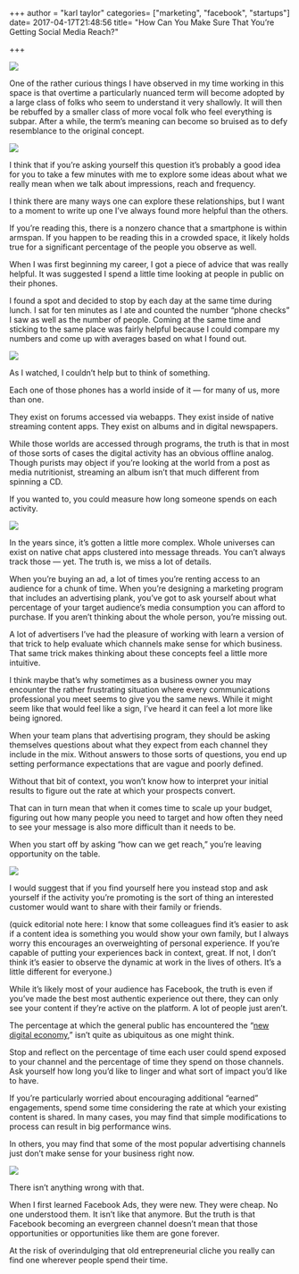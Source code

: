 +++
author = "karl taylor"
categories= ["marketing", "facebook", "startups"]
date= 2017-04-17T21:48:56
title= "How Can You Make Sure That You’re Getting Social Media Reach?"

+++

  ![](https://raw.githubusercontent.com/karljtaylor/kjt/blog/content/assets/aff9a-1w-rqsjipqnsh6jhw3cs9ow.png)  


 One of the rather curious things I have observed in my time working in this space is that overtime a particularly nuanced term will become adopted by a large class of folks who seem to understand it very shallowly. It will then be rebuffed by a smaller class of more vocal folk who feel everything is subpar. After a while, the term’s meaning can become so bruised as to defy resemblance to the original concept.

  ![](https://raw.githubusercontent.com/karljtaylor/kjt/blog/content/assets/1ef60-1zzmn3x-mekkeod5iknwo5w.jpeg)  


 I think that if you’re asking yourself this question it’s probably a good idea for you to take a few minutes with me to explore some ideas about what we really mean when we talk about impressions, reach and frequency.

 I think there are many ways one can explore these relationships, but I want to a moment to write up one I’ve always found more helpful than the others.

 If you’re reading this, there is a nonzero chance that a smartphone is within armspan. If you happen to be reading this in a crowded space, it likely holds true for a significant percentage of the people you observe as well.

 When I was first beginning my career, I got a piece of advice that was really helpful. It was suggested I spend a little time looking at people in public on their phones.

 I found a spot and decided to stop by each day at the same time during lunch. I sat for ten minutes as I ate and counted the number “phone checks” I saw as well as the number of people. Coming at the same time and sticking to the same place was fairly helpful because I could compare my numbers and come up with averages based on what I found out.

  ![](https://raw.githubusercontent.com/karljtaylor/kjt/blog/content/assets/cfb2d-1bevngi-a_ujxuzcjateabq.jpeg)  


 As I watched, I couldn’t help but to think of something.

 Each one of those phones has a world inside of it — for many of us, more than one.

 They exist on forums accessed via webapps. They exist inside of native streaming content apps. They exist on albums and in digital newspapers.

 While those worlds are accessed through programs, the truth is that in most of those sorts of cases the digital activity has an obvious offline analog. Though purists may object if you’re looking at the world from a post as media nutritionist, streaming an album isn’t that much different from spinning a CD.

 If you wanted to, you could measure how long someone spends on each activity.

  ![](https://raw.githubusercontent.com/karljtaylor/kjt/blog/content/assets/c7b28-1cm6tky0qll5yxlxe5ku6bw.jpeg)  


 In the years since, it’s gotten a little more complex. Whole universes can exist on native chat apps clustered into message threads. You can’t always track those — yet. The truth is, we miss a lot of details.

 When you’re buying an ad, a lot of times you’re renting access to an audience for a chunk of time. When you’re designing a marketing program that includes an advertising plank, you’ve got to ask yourself about what percentage of your target audience’s media consumption you can afford to purchase. If you aren’t thinking about the whole person, you’re missing out.

 A lot of advertisers I’ve had the pleasure of working with learn a version of that trick to help evaluate which channels make sense for which business. That same trick makes thinking about these concepts feel a little more intuitive.

 I think maybe that’s why sometimes as a business owner you may encounter the rather frustrating situation where every communications professional you meet seems to give you the same news. While it might seem like that would feel like a sign, I’ve heard it can feel a lot more like being ignored.

 When your team plans that advertising program, they should be asking themselves questions about what they expect from each channel they include in the mix. Without answers to those sorts of questions, you end up setting performance expectations that are vague and poorly defined.

 Without that bit of context, you won’t know how to interpret your initial results to figure out the rate at which your prospects convert.

 That can in turn mean that when it comes time to scale up your budget, figuring out how many people you need to target and how often they need to see your message is also more difficult than it needs to be.

 When you start off by asking “how can we get reach,” you’re leaving opportunity on the table.

  ![](https://raw.githubusercontent.com/karljtaylor/kjt/blog/content/assets/1c9a3-1gf-q2lalbmfvi_h3jorc0q.jpeg)  


 I would suggest that if you find yourself here you instead stop and ask yourself if the activity you’re promoting is the sort of thing an interested customer would want to share with their family or friends.

 (quick editorial note here: I know that some colleagues find it’s easier to ask if a content idea is something you would show your own family, but I always worry this encourages an overweighting of personal experience. If you’re capable of putting your experiences back in context, great. If not, I don’t think it’s easier to observe the dynamic at work in the lives of others. It’s a little different for everyone.)

 While it’s likely most of your audience has Facebook, the truth is even if you’ve made the best most authentic experience out there, they can only see your content if they’re active on the platform. A lot of people just aren’t.

 The percentage at which the general public has encountered the “[new digital economy](http://www.pewinternet.org/2016/05/19/the-new-digital-economy/),” isn’t quite as ubiquitous as one might think.

 Stop and reflect on the percentage of time each user could spend exposed to your channel and the percentage of time they spend on those channels. Ask yourself how long you’d like to linger and what sort of impact you’d like to have.

 If you’re particularly worried about encouraging additional “earned” engagements, spend some time considering the rate at which your existing content is shared. In many cases, you may find that simple modifications to process can result in big performance wins.

 In others, you may find that some of the most popular advertising channels just don’t make sense for your business right now.

  ![](https://raw.githubusercontent.com/karljtaylor/kjt/blog/content/assets/77379-1wptbldizjlsgrksestzpua.jpeg)  


 There isn’t anything wrong with that.

 When I first learned Facebook Ads, they were new. They were cheap. No one understood them. It isn’t like that anymore. But the truth is that Facebook becoming an evergreen channel doesn’t mean that those opportunities or opportunities like them are gone forever.

 At the risk of overindulging that old entrepreneurial cliche you really can find one wherever people spend their time.

